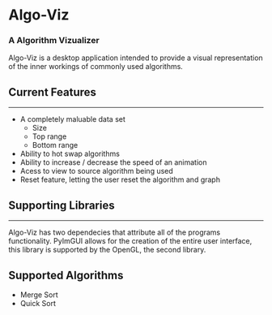 # Algo-Viz
### A Algorithm Vizualizer 

Algo-Viz is a desktop application intended to provide a visual representation of the inner workings of commonly used algorithms. 

## Current Features
---
- A completely maluable data set
    - Size
    - Top range
    - Bottom range
- Ability to hot swap algorithms
- Ability to increase / decrease the speed of an animation
- Acess to view to source algorithm being used
- Reset feature, letting the user reset the algorithm and graph 

## Supporting Libraries 
---
Algo-Viz has two dependecies that attribute all of the programs functionality. PyImGUI allows for the creation of the entire user interface, this library is supported by the OpenGL, the second library.

## Supported Algorithms 
- Merge Sort
- Quick Sort